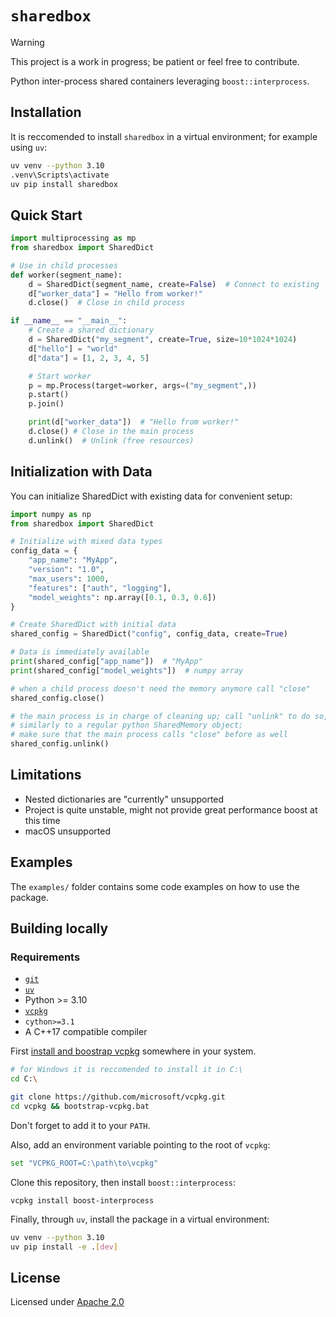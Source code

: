 # `sharedbox`

> [!WARNING]
> This project is a work in progress; be patient or feel free to contribute.

Python inter-process shared containers leveraging `boost::interprocess`.

## Installation

It is reccomended to install `sharedbox` in a virtual environment; for example using `uv`:

```sh
uv venv --python 3.10
.venv\Scripts\activate
uv pip install sharedbox
```

## Quick Start

```python
import multiprocessing as mp
from sharedbox import SharedDict

# Use in child processes
def worker(segment_name):
    d = SharedDict(segment_name, create=False)  # Connect to existing
    d["worker_data"] = "Hello from worker!"
    d.close()  # Close in child process

if __name__ == "__main__":
    # Create a shared dictionary
    d = SharedDict("my_segment", create=True, size=10*1024*1024)
    d["hello"] = "world"
    d["data"] = [1, 2, 3, 4, 5]

    # Start worker
    p = mp.Process(target=worker, args=("my_segment",))
    p.start()
    p.join()

    print(d["worker_data"])  # "Hello from worker!"
    d.close() # Close in the main process
    d.unlink()  # Unlink (free resources)
```

## Initialization with Data

You can initialize SharedDict with existing data for convenient setup:

```python
import numpy as np
from sharedbox import SharedDict

# Initialize with mixed data types
config_data = {
    "app_name": "MyApp",
    "version": "1.0",
    "max_users": 1000,
    "features": ["auth", "logging"],
    "model_weights": np.array([0.1, 0.3, 0.6])
}

# Create SharedDict with initial data
shared_config = SharedDict("config", config_data, create=True)

# Data is immediately available
print(shared_config["app_name"])  # "MyApp"
print(shared_config["model_weights"])  # numpy array

# when a child process doesn't need the memory anymore call "close"
shared_config.close()

# the main process is in charge of cleaning up; call "unlink" to do so,
# similarly to a regular python SharedMemory object;
# make sure that the main process calls "close" before as well
shared_config.unlink()
```

## Limitations

- Nested dictionaries are "currently" unsupported
- Project is quite unstable, might not provide great performance boost at this time
- macOS unsupported

## Examples

The `examples/` folder contains some code examples on how to use the package.

## Building locally
### Requirements

- [`git`](https://git-scm.com/downloads)
- [`uv`](https://docs.astral.sh/uv/getting-started/installation/)
- Python >= 3.10
- [`vcpkg`](https://vcpkg.io/en/)
- `cython>=3.1`
- A C++17 compatible compiler

First [install and boostrap vcpkg](https://learn.microsoft.com/en-us/vcpkg/get_started/get-started-vscode?pivots=shell-cmd) somewhere in your system.

```sh
# for Windows it is reccomended to install it in C:\
cd C:\

git clone https://github.com/microsoft/vcpkg.git
cd vcpkg && bootstrap-vcpkg.bat
```

Don't forget to add it to your `PATH`.

Also, add an environment variable pointing to the root of `vcpkg`:

```sh
set "VCPKG_ROOT=C:\path\to\vcpkg"
```

Clone this repository, then install `boost::interprocess`:

```
vcpkg install boost-interprocess
```

Finally, through `uv`, install the package in a virtual environment:

```sh
uv venv --python 3.10
uv pip install -e .[dev]
```

## License

Licensed under [Apache 2.0](./LICENSE)
